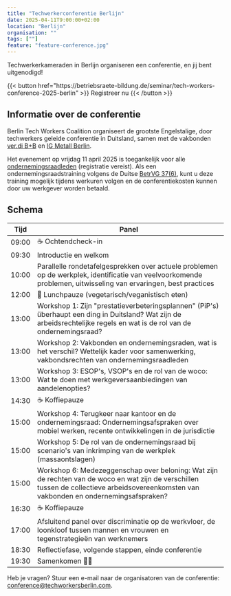 ```yaml
---
title: "Techwerkerconferentie Berlijn"
date: 2025-04-11T9:00:00+02:00
location: "Berlijn"
organisation: ""
tags: [""]
feature: "feature-conference.jpg"
---
```


Techwerkerkameraden in Berlijn organiseren een conferentie, en jij bent uitgenodigd!

<span class="flex justify-center uppercase font-mono">
{{< button href="https://betriebsraete-bildung.de/seminar/tech-workers-conference-2025-berlin" >}}
Registreer nu
{{< /button >}}
</span>

## Informatie over de conferentie

Berlin Tech Workers Coalition organiseert de grootste Engelstalige, door techwerkers geleide conferentie in Duitsland, samen met de vakbonden [ver.di B+B](https://tech.verdi.de/) en [IG Metall Berlin](https://www.igmetall-berlin.de/english-info/news).

Het evenement op vrijdag 11 april 2025 is toegankelijk voor alle [ondernemingsraadleden](https://techworkersberlin.com/works-councils) (registratie vereist). Als een ondernemingsraadstraining volgens de Duitse [BetrVG 37(6)](https://www.gesetze-im-internet.de/englisch_betrvg/englisch_betrvg.html#p0229), kunt u deze training mogelijk tijdens werkuren volgen en de conferentiekosten kunnen door uw werkgever worden betaald.

## Schema

| Tijd  | Panel                                                                                                                                                                                     |
| ----- | ----------------------------------------------------------------------------------------------------------------------------------------------------------------------------------------- |
| 09:00 | ☕️ Ochtendcheck-in                                                                                                                                                                        |
| 09:30 | Introductie en welkom                                                                                                                                                                     |
| 10:00 | Parallelle rondetafelgesprekken over actuele problemen op de werkplek, identificatie van veelvoorkomende problemen, uitwisseling van ervaringen, best practices                           |
| 12:00 | 🥙 Lunchpauze (vegetarisch/veganistisch eten)                                                                                                                                             |
| 13:00 | Workshop 1: Zijn "prestatieverbeteringsplannen" (PiP's) überhaupt een ding in Duitsland? Wat zijn de arbeidsrechtelijke regels en wat is de rol van de ondernemingsraad?                  |
| 13:00 | Workshop 2: Vakbonden en ondernemingsraden, wat is het verschil? Wettelijk kader voor samenwerking, vakbondsrechten van ondernemingsraadleden                                             |
| 13:00 | Workshop 3: ESOP's, VSOP's en de rol van de woco: Wat te doen met werkgeversaanbiedingen van aandelenopties?                                                                              |
| 14:30 | ☕️ Koffiepauze                                                                                                                                                                            |
| 15:00 | Workshop 4: Terugkeer naar kantoor en de ondernemingsraad: Ondernemingsafspraken over mobiel werken, recente ontwikkelingen in de jurisdictie                                             |
| 15:00 | Workshop 5: De rol van de ondernemingsraad bij scenario's van inkrimping van de werkplek (massaontslagen)                                                                                 |
| 15:00 | Workshop 6: Medezeggenschap over beloning: Wat zijn de rechten van de woco en wat zijn de verschillen tussen de collectieve arbeidsovereenkomsten van vakbonden en ondernemingsafspraken? |
| 16:30 | ☕️ Koffiepauze                                                                                                                                                                            |
| 17:00 | Afsluitend panel over discriminatie op de werkvloer, de loonkloof tussen mannen en vrouwen en tegenstrategieën van werknemers                                                             |
| 18:30 | Reflectiefase, volgende stappen, einde conferentie                                                                                                                                        |
| 19:30 | Samenkomen 🕺🪩                                                                                                                                                                           |

Heb je vragen? Stuur een e-mail naar de organisatoren van de conferentie: conference@techworkersberlin.com.
